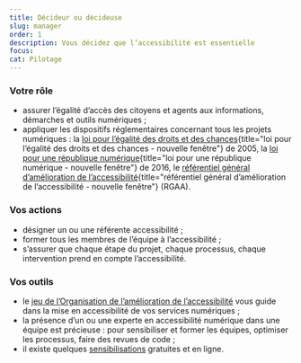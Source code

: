 ```yaml
---
title: Décideur ou décideuse
slug: manager
order: 1
description: Vous décidez que l’accessibilité est essentielle
focus: 
cat: Pilotage
---
```


### Votre rôle

* assurer l’égalité d’accès des citoyens et agents aux informations, démarches et outils numériques ;
* appliquer les dispositifs réglementaires concernant tous les projets numériques : la [loi pour l’égalité des droits et des chances](https://www.legifrance.gouv.fr/affichTexteArticle.do?idArticle=LEGIARTI000037388867&cidTexte=LEGITEXT000006051257){title="loi pour l’égalité des droits et des chances - nouvelle fenêtre"}  de 2005, la [loi pour une république numérique](https://www.legifrance.gouv.fr/jorf/id/JORFTEXT000033202746/){title="loi pour une république numérique - nouvelle fenêtre"}  de 2016, le [référentiel général d’amélioration de l’accessibilité](https://accessibilite.numerique.gouv.fr/){title="référentiel général d’amélioration de l’accessibilité - nouvelle fenêtre"} (RGAA). 

### Vos actions

* désigner un ou une référente accessibilité ;
* former tous les membres de l’équipe à l’accessibilité ;
* s’assurer que chaque étape du projet, chaque processus, chaque intervention prend en compte l’accessibilité.

### Vos outils

* le [jeu de l’Organisation de l’amélioration de l’accessibilité](/outils/jeu-de-oaa/) vous guide dans la mise en accessibilité de vos services numériques ;
* la présence d’un ou une experte en accessibilité numérique dans une équipe est précieuse : pour sensibiliser et former les équipes, optimiser les processus, faire des revues de code ;
* il existe quelques [sensibilisations](/formations/) gratuites et en ligne.